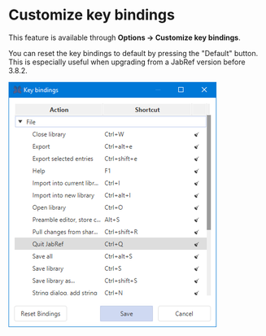 # Customize key bindings

This feature is available through **Options → Customize key bindings**.

You can reset the key bindings to default by pressing the "Default" button. This is especially useful when upgrading from a JabRef version before 3.8.2.

![](../.gitbook/assets/keybindings.png)

